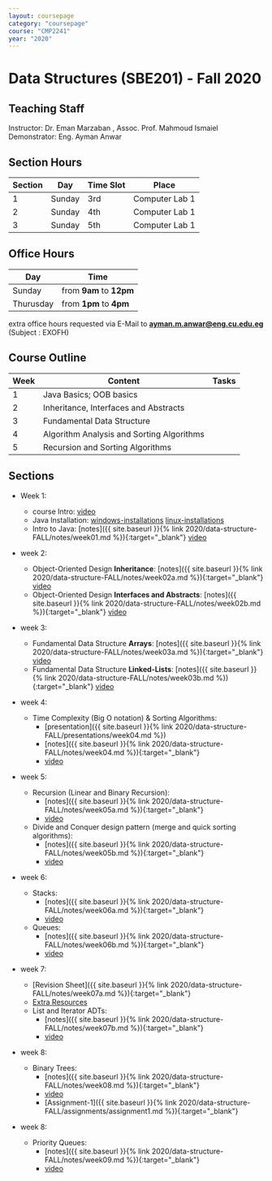 ```yaml
---
layout: coursepage
category: "coursepage"
course: "CMP2241"
year: "2020"
---
```


# Data Structures \(SBE201\) - Fall 2020

## Teaching Staff

Instructor: Dr. Eman Marzaban , Assoc. Prof. Mahmoud Ismaiel  
Demonstrator:  Eng. Ayman Anwar


## Section Hours

| Section | Day | Time Slot | Place |
|---------|-----|-----------|----|
|   1     | Sunday | 3rd | Computer Lab 1 |
|   2     | Sunday | 4th | Computer Lab 1 |
|   3     | Sunday | 5th | Computer Lab 1 |

## Office Hours

| Day | Time |
|-----|-----------|
| Sunday | from **9am** to **12pm** |
| Thurusday | from **1pm** to **4pm** |

extra office hours requested via E-Mail to **ayman.m.anwar@eng.cu.edu.eg** (Subject : EXOFH)

## Course Outline

| Week | Content | Tasks |
|------|----------------------|-----------|
| 1 | Java Basics; OOB basics |  |
| 2 | Inheritance, Interfaces and Abstracts |  |
| 3 | Fundamental Data Structure |  |
| 4 | Algorithm Analysis and Sorting Algorithms |  |
| 5 | Recursion and Sorting Algorithms |  |

## Sections
* Week 1:
    * course Intro: [video](https://drive.google.com/file/d/1eOEX5aJuV5WMb1TvYun2YVzdWv1Pp1az/view?usp=sharing)
    * Java Installation: [windows-installations](https://youtu.be/vRILBeMCOp4) [linux-installations](https://youtu.be/Vc3z48_Gx3E)
    * Intro to Java:  [notes]({{ site.baseurl }}{% link 2020/data-structure-FALL/notes/week01.md %}){:target="_blank"} [video](https://drive.google.com/file/d/1NqpNu_gORITvv4tkW3f7ca2murjxFc9o/view?usp=sharing)
* week 2:
    * Object-Oriented Design **Inheritance**: [notes]({{ site.baseurl }}{% link 2020/data-structure-FALL/notes/week02a.md %}){:target="_blank"} [video](https://drive.google.com/file/d/1bJS0QksD4woKuSjlniy2Aasiu6VOSXPS/view?usp=sharing)
    * Object-Oriented Design **Interfaces and Abstracts**: [notes]({{ site.baseurl }}{% link 2020/data-structure-FALL/notes/week02b.md %}){:target="_blank"} [video](https://drive.google.com/file/d/1n1tq4yrlnTrjM8mqBGvXITECUBsDxVtT/view?usp=sharing)
* week 3:
    * Fundamental Data Structure **Arrays**: [notes]({{ site.baseurl }}{% link 2020/data-structure-FALL/notes/week03a.md %}){:target="_blank"} [video](https://drive.google.com/file/d/1fsjv0i2i9Qa5KYkhtreY0UoMghwgwuAF/view?usp=sharing)
    * Fundamental Data Structure **Linked-Lists**: [notes]({{ site.baseurl }}{% link 2020/data-structure-FALL/notes/week03b.md %}){:target="_blank"} [video](https://drive.google.com/file/d/12D1NJS0eKnmjFWJDau2kBOFubTUBBeXR/view?usp=sharing)
* week 4:
    * Time Complexity (Big O notation) & Sorting Algorithms: 
        * [presentation]({{ site.baseurl }}{% link 2020/data-structure-FALL/presentations/week04.md %})
        * [notes]({{ site.baseurl }}{% link 2020/data-structure-FALL/notes/week04.md %}){:target="_blank"} 
        * [video](https://drive.google.com/file/d/1rJwRwqmbm8xcVm8jnl8dUJdGp-FIRf9v/view?usp=sharing)
* week 5:
    * Recursion (Linear and Binary Recursion): 
        * [notes]({{ site.baseurl }}{% link 2020/data-structure-FALL/notes/week05a.md %}){:target="_blank"} 
        * [video](https://drive.google.com/file/d/1oj-usExeBumaZiJweRv-53TyxoKOkXSS/view?usp=sharing)
    *  Divide and Conquer design pattern (merge and quick sorting algorithms):
        * [notes]({{ site.baseurl }}{% link 2020/data-structure-FALL/notes/week05b.md %}){:target="_blank"} 
        * [video](https://drive.google.com/file/d/1HAbltcJwgZwtcDctQKunj-5wEgcfJkON/view?usp=sharing)
* week 6:
    * Stacks: 
        * [notes]({{ site.baseurl }}{% link 2020/data-structure-FALL/notes/week06a.md %}){:target="_blank"} 
        * [video](https://drive.google.com/file/d/182a2mt4E6UJo7yjjDPTbRxdzF8RmA0fY/view?usp=sharing)
    *  Queues:
        * [notes]({{ site.baseurl }}{% link 2020/data-structure-FALL/notes/week06b.md %}){:target="_blank"} 
        * [video](https://drive.google.com/file/d/1E7kN52qDsCIYK3kmobnoXxY5yBoWQNFX/view?usp=sharing)
* week 7:
    * [Revision Sheet]({{ site.baseurl }}{% link 2020/data-structure-FALL/notes/week07a.md %}){:target="_blank"} 
    * [Extra Resources](https://www.cs.colorado.edu/~main/javasupp/question.html)
    * List and Iterator ADTs: 
        * [notes]({{ site.baseurl }}{% link 2020/data-structure-FALL/notes/week07b.md %}){:target="_blank"} 
        * [video](https://drive.google.com/file/d/1eNvsyizjGr9EwEPuo0aNdGZHY6J4Hn6R/view?usp=sharing)
* week 8:
    * Binary Trees: 
        * [notes]({{ site.baseurl }}{% link 2020/data-structure-FALL/notes/week08.md %}){:target="_blank"} 
        * [video](https://drive.google.com/file/d/1pKraOYmGhJV-JIWsn4xq0f1pp8BREqNs/view?usp=sharing)
        * [Assignment-1]({{ site.baseurl }}{% link 2020/data-structure-FALL/assignments/assignment1.md %}){:target="_blank"} 

* week 8:
    * Priority Queues: 
        * [notes]({{ site.baseurl }}{% link 2020/data-structure-FALL/notes/week09.md %}){:target="_blank"} 
        * [video]()
